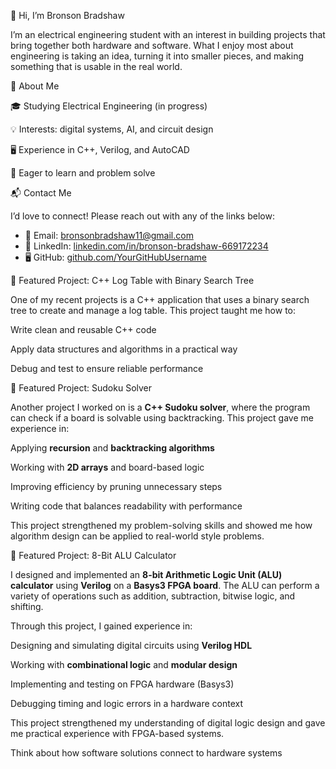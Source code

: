 👋 Hi, I’m Bronson Bradshaw

I’m an electrical engineering student with an interest in building projects that bring together both hardware and software. What I enjoy most about engineering is taking an idea, turning it into smaller pieces, and making something that is usable in the real world.

🔧 About Me

🎓 Studying Electrical Engineering (in progress)

💡 Interests: digital systems, AI, and circuit design

🖥️ Experience in C++, Verilog, and AutoCAD

🚀 Eager to learn and problem solve

📬 Contact Me  

I’d love to connect! Please reach out with any of the links below:  

- 📧 Email: bronsonbradshaw11@gmail.com
- 💼 LinkedIn: [linkedin.com/in/bronson-bradshaw-669172234](https://www.linkedin.com/in/bronson-bradshaw-669172234/)  
- 🖥️ GitHub: [github.com/YourGitHubUsername](https://github.com/YourGitHubUsername)  



📌 Featured Project: C++ Log Table with Binary Search Tree

One of my recent projects is a C++ application that uses a binary search tree to create and manage a log table. This project taught me how to:

Write clean and reusable C++ code

Apply data structures and algorithms in a practical way

Debug and test to ensure reliable performance




🧩 Featured Project: Sudoku Solver  

Another project I worked on is a **C++ Sudoku solver**, where the program can check if a board is solvable using backtracking. This project gave me experience in:  

Applying **recursion** and **backtracking algorithms**  

Working with **2D arrays** and board-based logic  

Improving efficiency by pruning unnecessary steps  

Writing code that balances readability with performance  

This project strengthened my problem-solving skills and showed me how algorithm design can be applied to real-world style problems.


🔢 Featured Project: 8-Bit ALU Calculator  

I designed and implemented an **8-bit Arithmetic Logic Unit (ALU) calculator** using **Verilog** on a **Basys3 FPGA board**. The ALU can perform a variety of operations such as addition, subtraction, bitwise logic, and shifting.  

Through this project, I gained experience in:  

Designing and simulating digital circuits using **Verilog HDL**
  
Working with **combinational logic** and **modular design**
  
Implementing and testing on FPGA hardware (Basys3)
  
Debugging timing and logic errors in a hardware context  

This project strengthened my understanding of digital logic design and gave me practical experience with FPGA-based systems.  

Think about how software solutions connect to hardware systems




